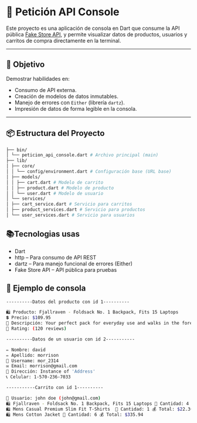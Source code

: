# 🛒 Petición API Console

Este proyecto es una aplicación de consola en Dart que consume la API pública [Fake Store API](https://fakestoreapi.com/), y permite visualizar datos de productos, usuarios y carritos de compra directamente en la terminal.

---

## 🚀 Objetivo

Demostrar habilidades en:

- Consumo de API externa.
- Creación de modelos de datos inmutables.
- Manejo de errores con `Either` (librería `dartz`).
- Impresión de datos de forma legible en la consola.

---

## 📦 Estructura del Proyecto

```bash
├── bin/
│ └── peticion_api_console.dart # Archivo principal (main)
├── lib/
│ ├── core/
│ │ └── config/environment.dart # Configuración base (URL base)
│ ├── models/
│ │ ├── cart.dart # Modelo de carrito
│ │ ├── product.dart # Modelo de producto
│ │ └── user.dart # Modelo de usuario
│ └── services/
│ ├── cart_service.dart # Servicio para carritos
│ ├── product_services.dart # Servicio para productos
│ └── user_services.dart # Servicio para usuarios
```


## 📚Tecnologias usas
- Dart
- http – Para consumo de API REST
- dartz – Para manejo funcional de errores (Either)
- Fake Store API – API pública para pruebas
## 🧪 Ejemplo de consola
```bash
----------Datos del producto con id 1----------

🛍️ Producto: Fjallraven - Foldsack No. 1 Backpack, Fits 15 Laptops
💲 Precio: $109.95
📄 Descripción: Your perfect pack for everyday use and walks in the forest. Stash your laptop (up to 15 inches) in the padded sleeve, your everyday
🌟 Rating: (120 reviews)

----------Datos de un usuario con id 2-----------

✏️ Nombre: david
✏️ Apellido: morrison
👤 Username: mor_2314
✉️ Email: morrison@gmail.com
📌 Dirección: Instance of 'Address'
📞 Celular: 1-570-236-7033

-----------Carrito con id 1----------

🧑 Usuario: john doe (john@gmail.com)
🛍️ Fjallraven - Foldsack No. 1 Backpack, Fits 15 Laptops 🧾 Cantidad: 4 💰 Total: $439.80
🛍️ Mens Casual Premium Slim Fit T-Shirts  🧾 Cantidad: 1 💰 Total: $22.30
🛍️ Mens Cotton Jacket 🧾 Cantidad: 6 💰 Total: $335.94
```
